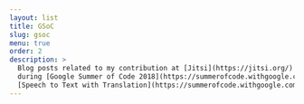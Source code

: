 ```yaml
---
layout: list
title: GSoC
slug: gsoc
menu: true
order: 2
description: >
  Blog posts related to my contribution at [Jitsi](https://jitsi.org/)
  during [Google Summer of Code 2018](https://summerofcode.withgoogle.com/organizations/6487179698634752/).<br>
  [Speech to Text with Translation](https://summerofcode.withgoogle.com/organizations/6487179698634752/)
---
```

